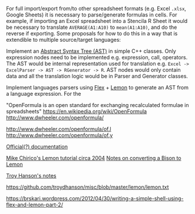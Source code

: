 For full import/export from/to other spreadsheet formats (e.g. Excel `.xlsx`, Google Sheets) it is necessary to parse/generate formulas in cells. For example, if importing an Excel spreadsheet into a Stencila R Sheet it would be necessary to translate `AVERAGE(A1:A10)` to `mean(A1:A10)`, and do the reverse if exporting. Some proposals for how to do this in a way that is extendible to multiple source/target languages:

Implement an [Abstract Syntax Tree (AST)](https://en.wikipedia.org/wiki/Abstract_syntax_tree) in simple C++ classes. Only expression nodes need to be implemented e.g. expression, call, operators. The AST would be internal representation used for translation e.g. `Excel -> ExcelParser -> AST -> RGenerator -> R`.  AST nodes would only contain data and all the translation logic would be in Parser and Generator classes.

Implement languages parsers using [Flex](https://en.wikipedia.org/wiki/Flex_(lexical_analyser_generator)) + [Lemon](https://en.wikipedia.org/wiki/Lemon_Parser_Generator) to generate an AST from a language expression. For the 


"OpenFormula is an open standard for exchanging recalculated formulae in spreadsheets"
https://en.wikipedia.org/wiki/OpenFormula
http://www.dwheeler.com/openformula/

http://www.dwheeler.com/openformula/of.l
http://www.dwheeler.com/openformula/of.y


[Official(?) documentation](http://www.hwaci.com/sw/lemon/lemon.html)


[Mike Chirico's Lemon tutorial circa 2004](http://souptonuts.sourceforge.net/readme_lemon_tutorial.html)
[Notes on converting a Bison to Lemon](http://brlcad.org/websvn/filedetails.php?repname=BRL-CAD&path=%2Fbrlcad%2Ftrunk%2Fdoc%2Fbison_to_lemon.txt&usemime=1&rev=51813)

[Troy Hanson's notes](https://troydhanson.github.io/lemon_notes.html)

https://github.com/troydhanson/misc/blob/master/lemon/lemon.txt

https://brskari.wordpress.com/2012/04/30/writing-a-simple-shell-using-flex-and-lemon-part-2/